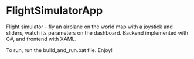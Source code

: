 # FlightSimulatorApp
Flight simulator - fly an airplane on the world map with a joystick and sliders, watch its parameters on the dashboard.
Backend implemented with C#, and frontend with XAML.

To run, run the build_and_run.bat file.
Enjoy!
